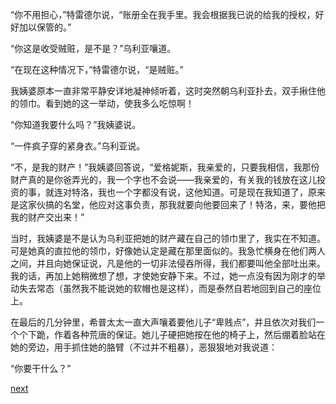 
“你不用担心，”特雷德尔说，“账册全在我手里。我会根据我已说的给我的授权，好好加以保管的。”

“你这是收受贼赃，是不是？”乌利亚嚷道。

“在现在这种情况下，”特雷德尔说，“是贼赃。”

我姨婆原本一直非常平静安详地凝神倾听着，这时突然朝乌利亚扑去，双手揪住他的领巾。看到她的这一举动，使我多么吃惊啊！

“你知道我要什么吗？”我姨婆说。

“一件疯子穿的紧身衣。”乌利亚说。

“不，是我的财产！”我姨婆回答说，“爱格妮斯，我亲爱的，只要我相信，我那份财产真的是你爸弄光的，我一个字也不会说——我亲爱的，有关我的钱放在这儿投资的事，就连对特洛，我也一个字都没有说，这他知道。可是现在我知道了，原来是这家伙搞的名堂，他应对这事负责，那我就要向他要回来了！特洛，来，要他把我的财产交出来！”

当时，我姨婆是不是认为乌利亚把她的财产藏在自己的领巾里了，我实在不知道。可是她真的直拉他的领巾，好像她认定是藏在那里面似的。我急忙横身在他们两人之间，并且向她保证说，凡是他的一切非法侵吞所得，我们都要叫他全部吐出来。我的话，再加上她稍微想了想，才使她安静下来。不过，她一点没有因为刚才的举动失去常态（虽然我不能说她的软帽也是这样），而是泰然自若地回到自己的座位上。

在最后的几分钟里，希普太太一直大声嚷着要他儿子“卑贱点”，并且依次对我们一个个下跪，作着各种荒唐的保证。她儿子硬把她按在他的椅子上，然后绷着脸站在她的旁边，用手抓住她的胳臂（不过并不粗暴），恶狠狠地对我说道：

“你要干什么？”

[next](page669.md)